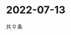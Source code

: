 # 2022-07-13

共 0 条

<!-- BEGIN WEIBO -->
<!-- 最后更新时间 Wed Jul 13 2022 18:20:45 GMT+0800 (China Standard Time) -->

<!-- END WEIBO -->
